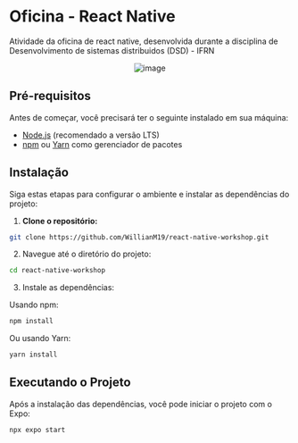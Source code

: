 # Oficina - React Native

Atividade da oficina de react native, desenvolvida durante a disciplina de Desenvolvimento de sistemas distribuidos (DSD) - IFRN

<div align="center">
  <img src="https://github.com/user-attachments/assets/0fcea44d-b34d-44f0-bbdd-a1bc8390d1bf" alt="image" />
</div>

## Pré-requisitos

Antes de começar, você precisará ter o seguinte instalado em sua máquina:

- [Node.js](https://nodejs.org/) (recomendado a versão LTS)
- [npm](https://www.npmjs.com/) ou [Yarn](https://yarnpkg.com/) como gerenciador de pacotes

## Instalação

Siga estas etapas para configurar o ambiente e instalar as dependências do projeto:

1. **Clone o repositório:**

 ```bash
 git clone https://github.com/WillianM19/react-native-workshop.git
 ```

2. Navegue até o diretório do projeto:

```bash
cd react-native-workshop
```

3. Instale as dependências:

Usando npm:

```bash
npm install
```

Ou usando Yarn:

```bash
yarn install
```

## Executando o Projeto

Após a instalação das dependências, você pode iniciar o projeto com o Expo:

```bash
npx expo start
```
